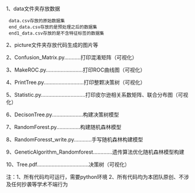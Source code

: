 1、data文件夹存放数据
     
     data.csv存放的原始数据集
     end_data.csv存放的是预处理之后的数据集
     end1_data.csv存放的是不含特征标签的数据集

2、picture文件夹存放代码生成的图片等

2、Confusion_Matrix.py...........打印混淆矩阵（可视化）

3、MakeROC.py.........................打印ROC曲线图（可视化）

4、PrintTree.py...........................打印整颗决策树（可视化）

5、Statistic.py..............................打印皮尔逊相关系数矩阵、联合分布图（可视化）

6、DecisonTree.py.....................构建决策树模型

7、RandomForest.py................构建随机森林模型

8、RandomForesst_write.py............手写随机森林构建模型

9、GeneticAlgorithm_Randomforest.............遗传算法优化随机森林模型构建

10、Tree.pdf...................................决策树（可视化）


注：1、所有代码均可运行，需要python环境
       2、所有代码均为本团队原创、不涉及任何抄袭等学术不端行为
